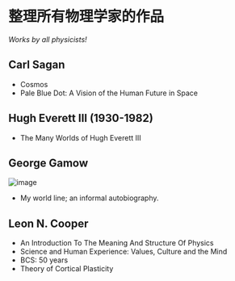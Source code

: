# 整理所有物理学家的作品

_Works by all physicists!_

## Carl Sagan

- Cosmos
- Pale Blue Dot: A Vision of the Human Future in Space

## Hugh Everett III (1930-1982)

- The Many Worlds of Hugh Everett III


## George Gamow

![image](https://user-images.githubusercontent.com/6512579/183575045-1cff5f78-2325-4507-b875-1bc6a7d11185.png)

- My world line; an informal autobiography.

## Leon N. Cooper

- An Introduction To The Meaning And Structure Of Physics
- Science and Human Experience: Values, Culture and the Mind
- BCS: 50 years
- Theory of Cortical Plasticity
